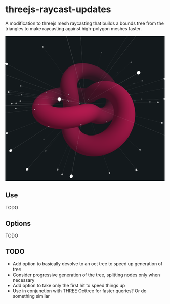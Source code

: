 # threejs-raycast-updates

A modification to threejs mesh raycasting that builds a bounds tree from the triangles to make raycasting against high-polygon meshes faster.

![screenshot](./docs/screenshot.png)

## Use

TODO

## Options

TODO

## TODO
- Add option to basically devolve to an oct tree to speed up generation of tree
- Consider progressive generation of the tree, splitting nodes only when necessary
- Add option to take only the first hit to speed things up
- Use in conjunction with THREE Octtree for faster queries? Or do something similar
